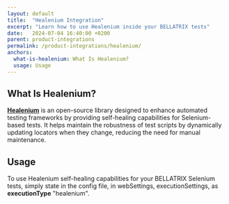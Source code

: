 ```yaml
---
layout: default
title:  "Healenium Integration"
excerpt: "Learn how to use Healenium inside your BELLATRIX tests"
date:   2024-07-04 16:40:00 +0200
parent: product-integrations
permalink: /product-integrations/healenium/
anchors:
  what-is-healenium: What Is Healenium?
  usage: Usage
---
```

What Is Healenium?
------------------
**[Healenium](https://github.com/healenium/healenium)** is an open-source library designed to enhance automated testing frameworks by providing self-healing capabilities for Selenium-based tests. It helps maintain the robustness of test scripts by dynamically updating locators when they change, reducing the need for manual maintenance.

Usage
------------------
To use Healenium self-healing capabilities for your BELLATRIX Selenium tests, simply state in the config file, in webSettings, executionSettings, as **executionType** "healenium".